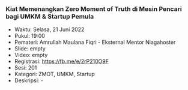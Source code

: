 ###  Kiat Memenangkan Zero Moment of Truth di Mesin Pencari bagi UMKM & Startup Pemula

- Waktu: Selasa, 21 Juni 2022
- Pukul: 19:00
- Pemateri: Amrullah Maulana Fiqri - Eksternal Mentor Niagahoster
- Slide: empty
- Video: empty
- Registrasi: https://fb.me/e/2rP210O9F
- Sesi: 201
- Kategori: ZMOT, UMKM, Startup
- Deskripsi: -
